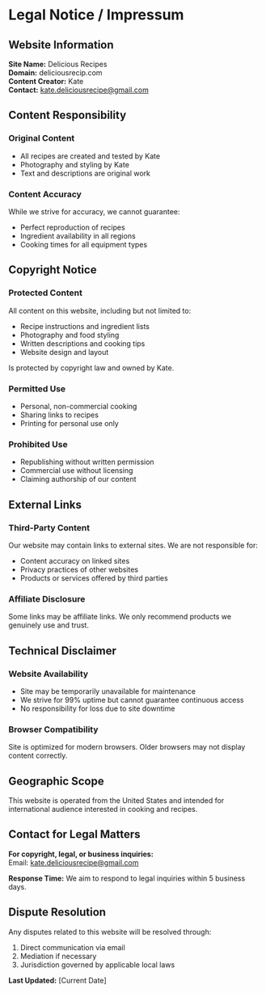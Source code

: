 # Legal Notice / Impressum

## Website Information

**Site Name:** Delicious Recipes  
**Domain:** deliciousrecip.com  
**Content Creator:** Kate  
**Contact:** kate.deliciousrecipe@gmail.com

## Content Responsibility

### Original Content
- All recipes are created and tested by Kate
- Photography and styling by Kate
- Text and descriptions are original work

### Content Accuracy
While we strive for accuracy, we cannot guarantee:
- Perfect reproduction of recipes
- Ingredient availability in all regions
- Cooking times for all equipment types

## Copyright Notice

### Protected Content
All content on this website, including but not limited to:
- Recipe instructions and ingredient lists
- Photography and food styling
- Written descriptions and cooking tips
- Website design and layout

Is protected by copyright law and owned by Kate.

### Permitted Use
- Personal, non-commercial cooking
- Sharing links to recipes
- Printing for personal use only

### Prohibited Use
- Republishing without written permission
- Commercial use without licensing
- Claiming authorship of our content

## External Links

### Third-Party Content
Our website may contain links to external sites. We are not responsible for:
- Content accuracy on linked sites
- Privacy practices of other websites
- Products or services offered by third parties

### Affiliate Disclosure
Some links may be affiliate links. We only recommend products we genuinely use and trust.

## Technical Disclaimer

### Website Availability
- Site may be temporarily unavailable for maintenance
- We strive for 99% uptime but cannot guarantee continuous access
- No responsibility for loss due to site downtime

### Browser Compatibility
Site is optimized for modern browsers. Older browsers may not display content correctly.

## Geographic Scope

This website is operated from the United States and intended for international audience interested in cooking and recipes.

## Contact for Legal Matters

**For copyright, legal, or business inquiries:**  
Email: kate.deliciousrecipe@gmail.com

**Response Time:** We aim to respond to legal inquiries within 5 business days.

## Dispute Resolution

Any disputes related to this website will be resolved through:
1. Direct communication via email
2. Mediation if necessary
3. Jurisdiction governed by applicable local laws

**Last Updated:** [Current Date]
